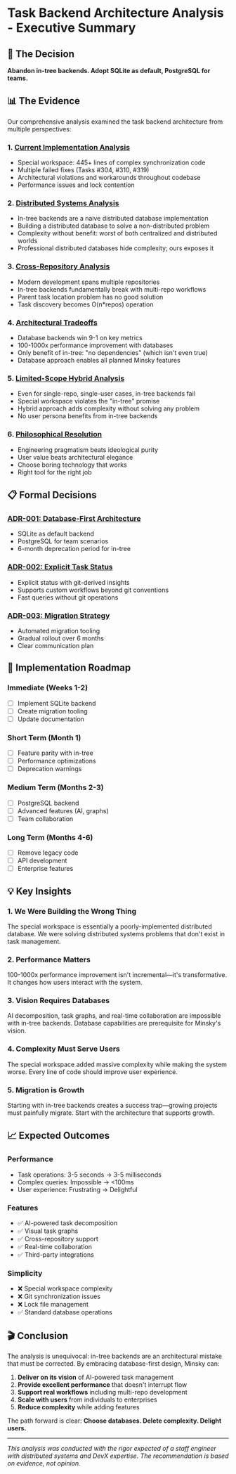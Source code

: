 # Task Backend Architecture Analysis - Executive Summary

## 🎯 The Decision

**Abandon in-tree backends. Adopt SQLite as default, PostgreSQL for teams.**

## 📊 The Evidence

Our comprehensive analysis examined the task backend architecture from multiple perspectives:

### 1. [Current Implementation Analysis](./task-backend-architecture-analysis.md)
- Special workspace: 445+ lines of complex synchronization code
- Multiple failed fixes (Tasks #304, #310, #319)
- Architectural violations and workarounds throughout codebase
- Performance issues and lock contention

### 2. [Distributed Systems Analysis](./distributed-systems-analysis.md)
- In-tree backends are a naive distributed database implementation
- Building a distributed database to solve a non-distributed problem
- Complexity without benefit: worst of both centralized and distributed worlds
- Professional distributed databases hide complexity; ours exposes it

### 3. [Cross-Repository Analysis](./cross-repository-challenges.md)
- Modern development spans multiple repositories
- In-tree backends fundamentally break with multi-repo workflows
- Parent task location problem has no good solution
- Task discovery becomes O(n*repos) operation

### 4. [Architectural Tradeoffs](./architectural-tradeoffs.md)
- Database backends win 9-1 on key metrics
- 100-1000x performance improvement with databases
- Only benefit of in-tree: "no dependencies" (which isn't even true)
- Database approach enables all planned Minsky features

### 5. [Limited-Scope Hybrid Analysis](./limited-scope-hybrid-analysis.md)
- Even for single-repo, single-user cases, in-tree backends fail
- Special workspace violates the "in-tree" promise
- Hybrid approach adds complexity without solving any problem
- No user persona benefits from in-tree backends

### 6. [Philosophical Resolution](./philosophical-resolution.md)
- Engineering pragmatism beats ideological purity
- User value beats architectural elegance
- Choose boring technology that works
- Right tool for the right job

## 📋 Formal Decisions

### [ADR-001: Database-First Architecture](./adrs/001-database-first-architecture.md)
- SQLite as default backend
- PostgreSQL for team scenarios
- 6-month deprecation period for in-tree

### [ADR-002: Explicit Task Status](./adrs/002-task-status-model.md)
- Explicit status with git-derived insights
- Supports custom workflows beyond git conventions
- Fast queries without git operations

### [ADR-003: Migration Strategy](./adrs/003-migration-strategy.md)
- Automated migration tooling
- Gradual rollout over 6 months
- Clear communication plan

## 🚀 Implementation Roadmap

### Immediate (Weeks 1-2)
- [ ] Implement SQLite backend
- [ ] Create migration tooling
- [ ] Update documentation

### Short Term (Month 1)
- [ ] Feature parity with in-tree
- [ ] Performance optimizations
- [ ] Deprecation warnings

### Medium Term (Months 2-3)
- [ ] PostgreSQL backend
- [ ] Advanced features (AI, graphs)
- [ ] Team collaboration

### Long Term (Months 4-6)
- [ ] Remove legacy code
- [ ] API development
- [ ] Enterprise features

## 💡 Key Insights

### 1. We Were Building the Wrong Thing
The special workspace is essentially a poorly-implemented distributed database. We were solving distributed systems problems that don't exist in task management.

### 2. Performance Matters
100-1000x performance improvement isn't incremental—it's transformative. It changes how users interact with the system.

### 3. Vision Requires Databases
AI decomposition, task graphs, and real-time collaboration are impossible with in-tree backends. Database capabilities are prerequisite for Minsky's vision.

### 4. Complexity Must Serve Users
The special workspace added massive complexity while making the system worse. Every line of code should improve user experience.

### 5. Migration is Growth
Starting with in-tree backends creates a success trap—growing projects must painfully migrate. Start with the architecture that supports growth.

## 📈 Expected Outcomes

### Performance
- Task operations: 3-5 seconds → 3-5 milliseconds
- Complex queries: Impossible → <100ms
- User experience: Frustrating → Delightful

### Features
- ✅ AI-powered task decomposition
- ✅ Visual task graphs
- ✅ Cross-repository support
- ✅ Real-time collaboration
- ✅ Third-party integrations

### Simplicity
- ❌ Special workspace complexity
- ❌ Git synchronization issues
- ❌ Lock file management
- ✅ Standard database operations

## 🎬 Conclusion

The analysis is unequivocal: in-tree backends are an architectural mistake that must be corrected. By embracing database-first design, Minsky can:

1. **Deliver on its vision** of AI-powered task management
2. **Provide excellent performance** that doesn't interrupt flow
3. **Support real workflows** including multi-repo development
4. **Scale with users** from individuals to enterprises
5. **Reduce complexity** while adding features

The path forward is clear: **Choose databases. Delete complexity. Delight users.**

---

*This analysis was conducted with the rigor expected of a staff engineer with distributed systems and DevX expertise. The recommendation is based on evidence, not opinion.*